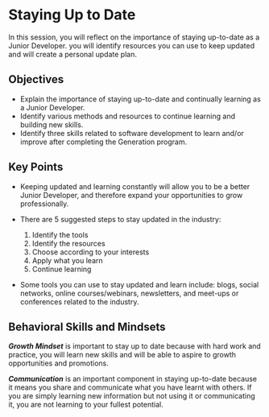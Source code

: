 # Staying Up to Date

In this session, you will reflect on the importance of staying up-to-date as a Junior Developer. you will identify resources you can use to keep updated and will create a personal update plan.

## Objectives

- Explain the importance of staying up-to-date and continually learning as a Junior Developer.
- Identify various methods and resources to continue learning and building new skills.
- Identify three skills related to software  development to learn and/or improve after completing the Generation program.

## Key Points

- Keeping updated and learning constantly will allow you to be a better Junior Developer, and therefore expand your opportunities to grow professionally.

- There are 5 suggested steps to stay updated in the industry:
  1. Identify the tools
  2. Identify the resources
  3. Choose according to your interests
  4. Apply what you learn
  5. Continue learning

- Some tools you can use to stay updated and learn include: blogs, social networks, online courses/webinars, newsletters, and meet-ups or conferences related to the industry.

## Behavioral Skills and Mindsets

***Growth Mindset*** is important to stay up to date because with hard work and practice, you will learn new skills and will be able to aspire to growth opportunities and promotions.

***Communication*** is an important component in staying up-to-date because it means you share and communicate what you have learnt with others. If you are simply learning new information but not using it or communicating it, you are not learning to your fullest potential.
